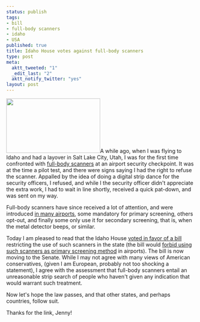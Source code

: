```yaml
--- 
status: publish
tags: 
- bill
- full-body scanners
- idaho
- USA
published: true
title: Idaho House votes against full-body scanners
type: post
meta: 
  aktt_tweeted: "1"
  _edit_last: "2"
  aktt_notify_twitter: "yes"
layout: post
---
```

<a href="http://en.wikipedia.org/wiki/File:Mmw_large.jpg"><img src="http://fredericiana.com/wp-content/uploads/2010/03/millimeter-wave-scanner.jpg" alt="" title="Millimeter Wave Scanner" width="250" height="145" class="alignright size-full wp-image-2643" /></a>A while ago, when I was flying to Idaho and had a layover in Salt Lake City, Utah, I was for the first time confronted with <a href="http://en.wikipedia.org/wiki/Millimeter_wave_scanner">full-body scanners</a> at an airport security checkpoint. It was at the time a pilot test, and there were signs saying I had the right to refuse the scanner. Appalled by the idea of doing a digital strip dance for the security officers, I refused, and while I the security officer didn't appreciate the extra work, I had to wait in line shortly, received a quick pat-down, and was sent on my way.

Full-body scanners have since received a lot of attention, and were introduced <a href="http://www.nowpublic.com/world/list-us-airports-full-body-scanners-2547541.html">in many airports</a>, some mandatory for primary screening, others opt-out, and finally some only use it for secondary screening, that is, when the metal detector beeps, or similar.

Today I am pleased to read that the Idaho House <a href="http://www.spokesman.com/blogs/boise/2010/mar/18/house-votes-against-full-body-scanners/">voted in favor of a bill</a> restricting the use of such scanners in the state (the bill would <a href="http://www.spokesman.com/blogs/hbo/2010/mar/13/hart-just-say-no-full-body-scanners/">forbid using such scanners as primary screening method</a> in airports). The bill is now moving to the Senate. While I may not agree with many views of American conservatives, (given I am European, probably not too shocking a statement), I agree with the assessment that full-body scanners entail an unreasonable strip search of people who haven't given any indication that would warrant such treatment.

Now let's hope the law passes, and that other states, and perhaps countries, follow suit.

<span class="credits">Thanks for the link, Jenny!</span>
